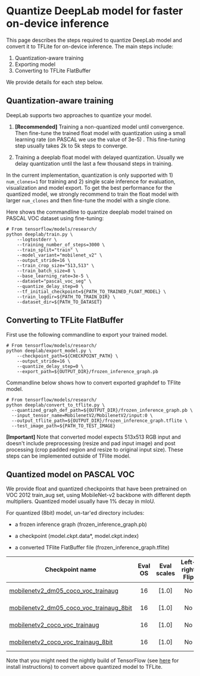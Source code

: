 # Quantize DeepLab model for faster on-device inference

This page describes the steps required to quantize DeepLab model and convert it
to TFLite for on-device inference. The main steps include:

1.  Quantization-aware training
1.  Exporting model
1.  Converting to TFLite FlatBuffer

We provide details for each step below.

## Quantization-aware training

DeepLab supports two approaches to quantize your model.

1.  **[Recommended]** Training a non-quantized model until convergence. Then
    fine-tune the trained float model with quantization using a small learning
    rate (on PASCAL we use the value of 3e-5) . This fine-tuning step usually
    takes 2k to 5k steps to converge.

1.  Training a deeplab float model with delayed quantization. Usually we delay
    quantization until the last a few thousand steps in training.

In the current implementation, quantization is only supported with 1)
`num_clones=1` for training and 2) single scale inference for evaluation,
visualization and model export. To get the best performance for the quantized
model, we strongly recommend to train the float model with larger `num_clones`
and then fine-tune the model with a single clone.

Here shows the commandline to quantize deeplab model trained on PASCAL VOC
dataset using fine-tuning:

```
# From tensorflow/models/research/
python deeplab/train.py \
    --logtostderr \
    --training_number_of_steps=3000 \
    --train_split="train" \
    --model_variant="mobilenet_v2" \
    --output_stride=16 \
    --train_crop_size="513,513" \
    --train_batch_size=8 \
    --base_learning_rate=3e-5 \
    --dataset="pascal_voc_seg" \
    --quantize_delay_step=0 \
    --tf_initial_checkpoint=${PATH_TO_TRAINED_FLOAT_MODEL} \
    --train_logdir=${PATH_TO_TRAIN_DIR} \
    --dataset_dir=${PATH_TO_DATASET}
```

## Converting to TFLite FlatBuffer

First use the following commandline to export your trained model.

```
# From tensorflow/models/research/
python deeplab/export_model.py \
    --checkpoint_path=${CHECKPOINT_PATH} \
    --output_stride=16 \
    --quantize_delay_step=0 \
    --export_path=${OUTPUT_DIR}/frozen_inference_graph.pb

```

Commandline below shows how to convert exported graphdef to TFlite model.

```
# From tensorflow/models/research/
python deeplab/convert_to_tflite.py \
  --quantized_graph_def_path=${OUTPUT_DIR}/frozen_inference_graph.pb \
  --input_tensor_name=MobilenetV2/MobilenetV2/input:0 \
  --output_tflite_path=${OUTPUT_DIR}/frozen_inference_graph.tflite \
  --test_image_path=${PATH_TO_TEST_IMAGE}
```

**[Important]** Note that converted model expects 513x513 RGB input and doesn't
include preprocessing (resize and pad input image) and post processing (crop
padded region and resize to original input size). These steps can be implemented
outside of TFlite model.

## Quantized model on PASCAL VOC

We provide float and quantized checkpoints that have been pretrained on VOC 2012
train_aug set, using MobileNet-v2 backbone with different depth multipliers.
Quantized model usually have 1% decay in mIoU.

For quantized (8bit) model, un-tar'ed directory includes:

*   a frozen inference graph (frozen_inference_graph.pb)

*   a checkpoint (model.ckpt.data*, model.ckpt.index)

*   a converted TFlite FlatBuffer file (frozen_inference_graph.tflite)

Checkpoint name                                                                                                                              | Eval OS | Eval scales | Left-right Flip | Multiply-Adds | Quantize | PASCAL mIOU  | Folder Size | TFLite File Size
-------------------------------------------------------------------------------------------------------------------------------------------- | :-----: | :---------: | :-------------: | :-----------: | :------: | :----------: | :-------: | :-------:
[mobilenetv2_dm05_coco_voc_trainaug](http://download.tensorflow.org/models/deeplabv3_mnv2_dm05_pascal_trainaug_2018_10_01.tar.gz)            | 16      | [1.0]       | No              | 0.88B         | No       | 70.19% (val) | 7.6MB | N/A
[mobilenetv2_dm05_coco_voc_trainaug_8bit](http://download.tensorflow.org/models/deeplabv3_mnv2_dm05_pascal_train_aug_8bit_2019_04_26.tar.gz) | 16      | [1.0]       | No              | 0.88B         | Yes      | 69.65% (val) | 8.2MB | 751.1KB
[mobilenetv2_coco_voc_trainaug](http://download.tensorflow.org/models/deeplabv3_mnv2_pascal_train_aug_2018_01_29.tar.gz)                     | 16      | [1.0]       | No              | 2.75B         | No       | 75.32% (val) | 23MB  | N/A
[mobilenetv2_coco_voc_trainaug_8bit](http://download.tensorflow.org/models/deeplabv3_mnv2_pascal_train_aug_8bit_2019_04_26.tar.gz)           | 16      | [1.0]       | No              | 2.75B         | Yes      | 74.26% (val) | 24MB  | 2.2MB

Note that you might need the nightly build of TensorFlow (see
[here](https://www.tensorflow.org/install) for install instructions) to convert
above quantized model to TFLite.
